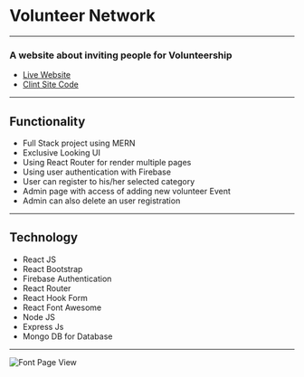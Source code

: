 # Volunteer Network
---
### A website about inviting people for Volunteership
- [Live Website](https://volunteer-network-e1d01.web.app/ "Click For View Live Site")
- [Clint Site Code](https://github.com/MinhazulHasan/volunteer-network-client "Click For View Clint Site Code")
***
## Functionality
- Full Stack project using MERN
- Exclusive Looking UI
- Using React Router for render multiple pages
- Using user authentication with Firebase
- User can register to his/her selected category
- Admin page with access of adding new volunteer Event
- Admin can also delete an user registration

***
## Technology
- React JS
- React Bootstrap
- Firebase Authentication
- React Router
- React Hook Form
- React Font Awesome
- Node JS
- Express Js
- Mongo DB for Database
***
![Font Page View](https://i.ibb.co/Q9f2XPS/volunteer-Network.png)